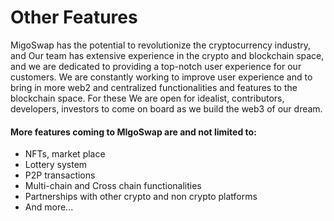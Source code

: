 # Other Features

MigoSwap has the potential to revolutionize the cryptocurrency industry, and Our team has extensive experience in the crypto and blockchain space, and we are dedicated to providing a top-notch user experience for our customers. We are constantly working to improve user experience and to bring in more web2 and centralized functionalities and features to the blockchain space. For these We are open for idealist, contributors, developers, investors to come on board as we build the web3 of our dream.



#### More features coming to MIgoSwap are and not limited to:

* NFTs, market place
* Lottery system
* P2P transactions
* Multi-chain and Cross chain functionalities
* Partnerships with other crypto and non crypto platforms
* And more...&#x20;
